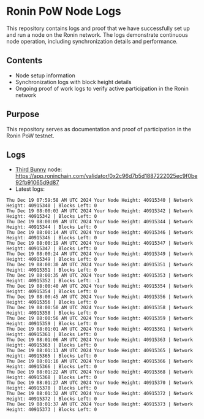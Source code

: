 # Ronin PoW Node Logs

This repository contains logs and proof that we have successfully set up and run a node on the Ronin network. The logs demonstrate continuous node operation, including synchronization details and performance.

## Contents

- Node setup information
- Synchronization logs with block height details
- Ongoing proof of work logs to verify active participation in the Ronin network

## Purpose

This repository serves as documentation and proof of participation in the Ronin PoW testnet.

## Logs

- [Third Bunny](https://thirdbunny.xyz/) node: https://app.roninchain.com/validator/0x2c96d7b5d1887222025ec9f0be92fb91065d9d87
- Latest logs:
```
Thu Dec 19 07:59:58 AM UTC 2024 Your Node Height: 40915340 | Network Height: 40915340 | Blocks Left: 0
Thu Dec 19 08:00:03 AM UTC 2024 Your Node Height: 40915342 | Network Height: 40915342 | Blocks Left: 0
Thu Dec 19 08:00:09 AM UTC 2024 Your Node Height: 40915344 | Network Height: 40915344 | Blocks Left: 0
Thu Dec 19 08:00:14 AM UTC 2024 Your Node Height: 40915346 | Network Height: 40915346 | Blocks Left: 0
Thu Dec 19 08:00:19 AM UTC 2024 Your Node Height: 40915347 | Network Height: 40915347 | Blocks Left: 0
Thu Dec 19 08:00:24 AM UTC 2024 Your Node Height: 40915349 | Network Height: 40915349 | Blocks Left: 0
Thu Dec 19 08:00:30 AM UTC 2024 Your Node Height: 40915351 | Network Height: 40915351 | Blocks Left: 0
Thu Dec 19 08:00:35 AM UTC 2024 Your Node Height: 40915353 | Network Height: 40915352 | Blocks Left: -1
Thu Dec 19 08:00:40 AM UTC 2024 Your Node Height: 40915354 | Network Height: 40915354 | Blocks Left: 0
Thu Dec 19 08:00:45 AM UTC 2024 Your Node Height: 40915356 | Network Height: 40915356 | Blocks Left: 0
Thu Dec 19 08:00:50 AM UTC 2024 Your Node Height: 40915358 | Network Height: 40915358 | Blocks Left: 0
Thu Dec 19 08:00:56 AM UTC 2024 Your Node Height: 40915359 | Network Height: 40915359 | Blocks Left: 0
Thu Dec 19 08:01:01 AM UTC 2024 Your Node Height: 40915361 | Network Height: 40915361 | Blocks Left: 0
Thu Dec 19 08:01:06 AM UTC 2024 Your Node Height: 40915363 | Network Height: 40915363 | Blocks Left: 0
Thu Dec 19 08:01:11 AM UTC 2024 Your Node Height: 40915365 | Network Height: 40915365 | Blocks Left: 0
Thu Dec 19 08:01:16 AM UTC 2024 Your Node Height: 40915366 | Network Height: 40915366 | Blocks Left: 0
Thu Dec 19 08:01:22 AM UTC 2024 Your Node Height: 40915368 | Network Height: 40915368 | Blocks Left: 0
Thu Dec 19 08:01:27 AM UTC 2024 Your Node Height: 40915370 | Network Height: 40915370 | Blocks Left: 0
Thu Dec 19 08:01:32 AM UTC 2024 Your Node Height: 40915372 | Network Height: 40915372 | Blocks Left: 0
Thu Dec 19 08:01:37 AM UTC 2024 Your Node Height: 40915373 | Network Height: 40915373 | Blocks Left: 0
```
